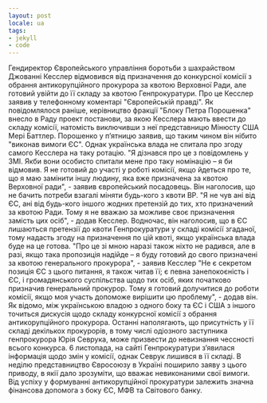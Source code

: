 ```yaml
---
layout: post
locale: ua
tags:
- jekyll
- code
---
```

Гендиректор Європейського управління боротьби з шахрайством Джованні Кесслер відмовився від призначення до конкурсної комісії з обрання антикорупційного прокурора за квотою Верховної Ради, але готовий увійти до її складу за квотою Генпрокуратури.
Про це Кесслер заявив у телефонному коментарі "Європейській правді".
Як повідомлялося раніше, керівництво фракції "Блоку Петра Порошенка" внесло в Раду проект постанови, за якою Кесслера мають ввести до складу комісії, натомість виключивши з неї представницю Мінюсту США Мері Баттлер.
Порошенко у п’ятницю заявив, що таким чином він нібито "виконав вимоги ЄС".
Однак українська влада не спитала про згоду самого Кесслера на таку ротацію.
"Я дізнався про це з повідомлень у ЗМІ. Якби вони особисто спитали мене про таку номінацію – я би відмовив. Я не готовий до участі у роботі комісії, якщо йдеться про те, що я маю замінити іншу людину, яка вже призначена за квотою Верховної ради", - заявив європейський посадовець.
Він наголосив, що не бачить потреби взагалі міняти будь-кого з квоти ВР.
"Я не чув ані від ЄС, ані від будь-кого іншого жодних претензій до тих, хто призначений за квотою Ради. Тому я не вважаю за можливе своє призначення замість цих осіб", - додав Кесслер.
Водночас, він наголосив, що в ЄС лишаються претензії до квоти Генпрокуратури у складі комісії згаданої, тому надасть згоду на призначення по цій квоті, якщо українська влада буде на це готова.
"Про це зі мною наразі також ніхто не радився, але в разі, якщо така пропозиція надійде – я буду готовий до свого призначені за квотою генерального прокурора", - заявив Кесслер
"Не є секретом позиція ЄС з цього питання, я також читав її; є певна занепокоєність і ЄС, і громадянського суспільства щодо тих осіб, яких початково призначив генеральний прокурор. Тому я готовий долучитися до роботи комісії, якщо моя участь допоможе вирішити цю проблему", - додав він.
Як відомо, між українською владою з одного боку та ЄС і США з іншого точиться дискусія щодо складу конкурсної комісії з обрання антикорупційного прокурора.
Останні наполягають, що присутність у її складі декількох прокурорів, в тому числі одіозного заступника генпрокурора Юрія Севрука, може призвести до невизнання чессності всього конкурса. 
6 листопада, на сайті Генпрокуратури з’явилася інформація щодо змін у комісії, однак Севрук лишився в її складі.
В неділю представництво Євросоюзу в Україні поширило заяву з цього приводу, в якії дало зрозуміти, що вважає невиконаними свої вимоги.
Від успіху у формуванні антикорупційної прокуратури залежить значна фінансова допомога з боку ЄС, МФВ та Світового банку.
